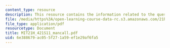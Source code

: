 ```yaml
---
content_type: resource
description: This resource contains the information related to the questions of mancall.
file: /media/https%3A/open-learning-course-data-rc.s3.amazonaws.com/21h-421-introduction-to-environmental-history-spring-2011/6e388679ac055f271a59ef1e29af6fa5_MIT21H_421S11_mancall.pdf
file_type: application/pdf
resourcetype: Document
title: MIT21H_421S11_mancall.pdf
uid: 6e388679-ac05-5f27-1a59-ef1e29af6fa5
---
```

